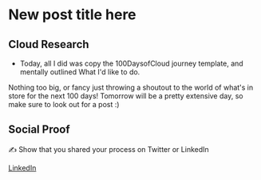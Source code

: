 <!-- This is a template you can use for quick progress days. It removes a lot of the steps we encourage you to share in the longer template 000-DAY-ARTICLE-LONG-TEMPLATE.MD-->

# New post title here

## Cloud Research

- Today, all I did was copy the 100DaysofCloud journey template, and mentally outlined What I'd like to do. 

Nothing too big, or fancy just throwing a shoutout to the world of what's in store for the next 100 days! Tomorrow will be a pretty extensive day, so make sure to look out for a post :) 

## Social Proof

✍️ Show that you shared your process on Twitter or LinkedIn

[LinkedIn](https://www.linkedin.com/posts/markus-mabson-86917a133_mapmark100daysofcloud-activity-6702775453200990208-l1ks)
